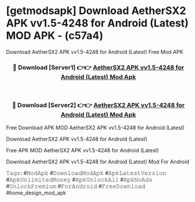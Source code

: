 # [getmodsapk] Download AetherSX2 APK vv1.5-4248 for Android (Latest) MOD APK - (c57a4)
Download AetherSX2 APK vv1.5-4248 for Android (Latest) Free Mod APK

<div align="center">
<h3>🔴 Download [Server1] 👉👉 <a href="https://apk-comot.site?title=AetherSX2_APK_vv1.5-4248_for_Android_(Latest)">AetherSX2 APK vv1.5-4248 for Android (Latest) Mod Apk</a></h3><br>

<h3>🔴 Download [Server2] 👉👉 <a href="https://apk-comot.site?title=AetherSX2_APK_vv1.5-4248_for_Android_(Latest)">AetherSX2 APK vv1.5-4248 for Android (Latest) Mod Apk</a></h3>
</div>


Free Download APK MOD AetherSX2 APK vv1.5-4248 for Android (Latest)

Download AetherSX2 APK vv1.5-4248 for Android (Latest) 

Free APK MOD AetherSX2 APK vv1.5-4248 for Android (Latest) 

Download AetherSX2 APK vv1.5-4248 for Android (Latest) Mod For Android

𝚃𝚊𝚐𝚜: #𝙼𝚘𝚍𝙰𝚙𝚔 #𝙳𝚘𝚠𝚗𝚕𝚘𝚊𝚍𝙼𝚘𝚍𝙰𝚙𝚔 #𝙰𝚙𝚔𝙻𝚊𝚝𝚎𝚜𝚝𝚅𝚎𝚛𝚜𝚒𝚘𝚗 #𝙰𝚙𝚔𝚄𝚗𝚕𝚒𝚖𝚒𝚝𝚎𝚍𝙼𝚘𝚗𝚎𝚢 #𝙰𝚙𝚔𝚄𝚗𝚕𝚘𝚌𝚔𝙰𝚕𝚕 #𝙰𝚙𝚔𝙽𝚘𝙰𝚍𝚜 #𝚄𝚗𝚕𝚘𝚌𝚔𝙿𝚛𝚎𝚖𝚒𝚞𝚖 #𝙵𝚘𝚛𝙰𝚗𝚍𝚛𝚘𝚒𝚍 #𝙵𝚛𝚎𝚎𝙳𝚘𝚠𝚗𝚕𝚘𝚊𝚍 #home_design_mod_apk